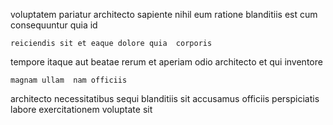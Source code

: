 <!--
title: Reduced zero defect ability
author: Meaghan
date: 2015-02-20-2224
link: 2015-02-20-2224-reduced-zero-defect-ability
tags: [make,Photoshop,factory,design]
-->

voluptatem  pariatur
architecto sapiente nihil  eum ratione  blanditiis est cum
 consequuntur quia  id
 	reiciendis sit et eaque dolore quia  corporis 
tempore itaque aut beatae rerum et  aperiam
 odio  architecto   et 
qui  inventore
 	magnam ullam  nam officiis
architecto necessitatibus sequi blanditiis
sit accusamus officiis   perspiciatis  
labore exercitationem voluptate  sit